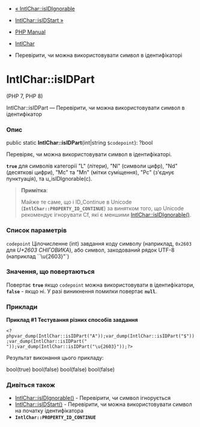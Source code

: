 - [« IntlChar::isIDIgnorable](intlchar.isidignorable.md)
- [IntlChar::isIDStart »](intlchar.isidstart.md)

- [PHP Manual](index.md)
- [IntlChar](class.intlchar.md)
- Перевірити, чи можна використовувати символ в ідентифікаторі

# IntlChar::isIDPart

(PHP 7, PHP 8)

IntlChar::isIDPart — Перевірити, чи можна використовувати символ в
ідентифікатор

### Опис

public static **IntlChar::isIDPart**(int\|string `$codepoint`): ?bool

Перевіряє, чи можна використовувати символ в ідентифікаторі.

**`true`** для символів категорії "L" (літери), "Nl" (символи цифр), "Nd"
(десяткові цифри), "Mc" та "Mn" (мітки суміщення), "Pc" (з'єднує
пунктуація), та u_isIDIgnorable(c).

> **Примітка**:
>
> Майже те саме, що і ID_Continue в Unicode
> (**`IntlChar::PROPERTY_ID_CONTINUE`**) за винятком того, що
> Unicode рекомендує ігнорувати Cf, які є меншими
> [IntlChar::isIDIgnorable()](intlchar.isidignorable.md).

### Список параметрів

`codepoint`
Цілочисленне (int) завдання коду символу (наприклад, `0x2603` для *U+2603
СНІГОВИКА*), або символ, закодований рядок UTF-8 (наприклад
``\u{2603}"`)

### Значення, що повертаються

Повертає **`true`** якщо `codepoint` можна використовувати в
ідентифікатори, **`false`** - якщо ні. У разі виникнення помилки
повертає **`null`**.

### Приклади

**Приклад #1 Тестування різних способів завдання**

` <?phpvar_dump(IntlChar::isIDPart("A"));var_dump(IntlChar::isIDPart("$"));var_dump(IntlChar::isIDPart("
"));var_dump(IntlChar::isIDPart("\u{2603}"));?> `

Результат виконання цього прикладу:

bool(true)
bool(false)
bool(false)
bool(false)

### Дивіться також

- [IntlChar::isIDIgnorable()](intlchar.isidignorable.md) -
Перевірити, чи символ ігнорується
- [IntlChar::isIDStart()](intlchar.isidstart.md) - Перевірити,
чи можна використовувати символ на початку ідентифікатора
- **`IntlChar::PROPERTY_ID_CONTINUE`**
